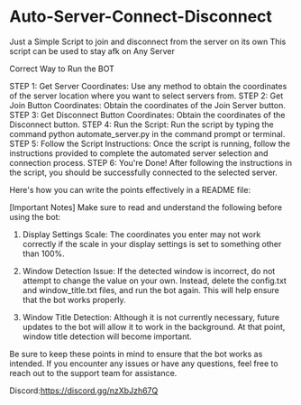 # Auto-Server-Connect-Disconnect
Just a Simple Script to join and disconnect from the server on its own
This script can be used to stay afk on Any Server

Correct Way to Run the BOT

STEP 1:
Get Server Coordinates: Use any method to obtain the coordinates of the server location where you want to select servers from.
STEP 2:
Get Join Button Coordinates: Obtain the coordinates of the Join Server button.
STEP 3:
Get Disconnect Button Coordinates: Obtain the coordinates of the Disconnect button.
STEP 4:
Run the Script: Run the script by typing the command python automate_server.py in the command prompt or terminal.
STEP 5:
Follow the Script Instructions: Once the script is running, follow the instructions provided to complete the automated server selection and connection process.
STEP 6:
You're Done! After following the instructions in the script, you should be successfully connected to the selected server.

Here's how you can write the points effectively in a README file:

[Important Notes]
Make sure to read and understand the following before using the bot:

1) Display Settings Scale: The coordinates you enter may not work correctly if the scale in your display settings is set to something other than 100%.

2) Window Detection Issue: If the detected window is incorrect, do not attempt to change the value on your own. Instead, delete the config.txt and window_title.txt files, and run the bot again. This will help ensure that the bot works properly.

3) Window Title Detection: Although it is not currently necessary, future updates to the bot will allow it to work in the background. At that point, window title detection will become important.

Be sure to keep these points in mind to ensure that the bot works as intended. If you encounter any issues or have any questions, feel free to reach out to the support team for assistance.

Discord:https://discord.gg/nzXbJzh67Q
